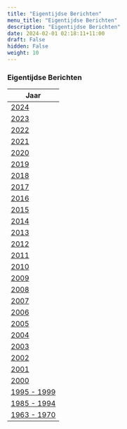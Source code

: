 ```yaml
---
title: "Eigentijdse Berichten"
menu_title: "Eigentijdse Berichten"
description: "Eigentijdse Berichten"
date: 2024-02-01 02:18:11+11:00
draft: False
hidden: False
weight: 10
---
```

### Eigentijdse Berichten

|**Jaar**
|---
| [2024](/4-nl-contemporary-messages/4-1-nl-cont-messages-by-date/4-1-28-nl-messages-2024/)
| [2023](/4-nl-contemporary-messages/4-1-nl-cont-messages-by-date/4-1-27-nl-messages-2023/)
| [2022](/4-nl-contemporary-messages/4-1-nl-cont-messages-by-date/4-1-26-nl-messages-2022/)
| [2021](/4-nl-contemporary-messages/4-1-nl-cont-messages-by-date/4-1-25-nl-messages-2021/)
| [2020](/4-nl-contemporary-messages/4-1-nl-cont-messages-by-date/4-1-24-nl-messages-2020/)
| [2019](/4-nl-contemporary-messages/4-1-nl-cont-messages-by-date/4-1-23-nl-messages-2019/)
| [2018](/4-nl-contemporary-messages/4-1-nl-cont-messages-by-date/4-1-22-nl-messages-2018/)
| [2017](/4-nl-contemporary-messages/4-1-nl-cont-messages-by-date/4-1-21-nl-messages-2017/)
| [2016](/4-nl-contemporary-messages/4-1-nl-cont-messages-by-date/4-1-20-nl-messages-2016/)
| [2015](/4-nl-contemporary-messages/4-1-nl-cont-messages-by-date/4-1-19-nl-messages-2015/)
| [2014](/4-nl-contemporary-messages/4-1-nl-cont-messages-by-date/4-1-18-nl-messages-2014/)
| [2013](/4-nl-contemporary-messages/4-1-nl-cont-messages-by-date/4-1-17-nl-messages-2013/)
| [2012](/4-nl-contemporary-messages/4-1-nl-cont-messages-by-date/4-1-16-nl-messages-2012/)
| [2011](/4-nl-contemporary-messages/4-1-nl-cont-messages-by-date/4-1-15-nl-messages-2011/)
| [2010](/4-nl-contemporary-messages/4-1-nl-cont-messages-by-date/4-1-14-nl-messages-2010/)
| [2009](/4-nl-contemporary-messages/4-1-nl-cont-messages-by-date/4-1-13-nl-messages-2009/)
| [2008](/4-nl-contemporary-messages/4-1-nl-cont-messages-by-date/4-1-12-nl-messages-2008/)
| [2007](/4-nl-contemporary-messages/4-1-nl-cont-messages-by-date/4-1-11-nl-messages-2007/)
| [2006](/4-nl-contemporary-messages/4-1-nl-cont-messages-by-date/4-1-10-nl-messages-2006/)
| [2005](/4-nl-contemporary-messages/4-1-nl-cont-messages-by-date/4-1-9-nl-messages-2005/)
| [2004](/4-nl-contemporary-messages/4-1-nl-cont-messages-by-date/4-1-8-nl-messages-2004/)
| [2003](/4-nl-contemporary-messages/4-1-nl-cont-messages-by-date/4-1-7-nl-messages-2003/)
| [2002](/4-nl-contemporary-messages/4-1-nl-cont-messages-by-date/4-1-6-nl-messages-2002/)
| [2001](/4-nl-contemporary-messages/4-1-nl-cont-messages-by-date/4-1-5-nl-messages-2001/)
| [2000](/4-nl-contemporary-messages/4-1-nl-cont-messages-by-date/4-1-4-nl-messages-2000/)
| [1995 - 1999](/4-nl-contemporary-messages/4-1-nl-cont-messages-by-date/4-1-3-nl-messages-1995-1999/)
| [1985 - 1994](/4-nl-contemporary-messages/4-1-nl-cont-messages-by-date/4-1-2-nl-messages-1984-1994/)
| [1963 - 1970](/4-nl-contemporary-messages/4-1-nl-cont-messages-by-date/4-1-1-nl-messages-1963-1970/)

